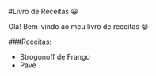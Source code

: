 #Livro de Receitas :grinning:

Olá! Bem-vindo ao meu livro de receitas :grin:

###Receitas:

- Strogonoff de Frango
- Pavê
